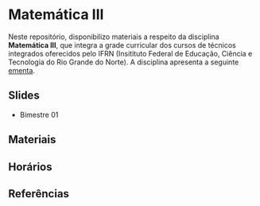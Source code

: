 # Matemática III
Neste repositório, disponibilizo materiais a respeito da disciplina **Matemática III**, que integra a grade curricular dos cursos de técnicos integrados oferecidos pelo IFRN (Insitituto Federal de Educação, Ciência e Tecnologia do Rio Grande do Norte). A disciplina apresenta a seguinte [ementa](./ementa.md).
## Slides 
- Bimestre 01
## Materiais
## Horários
## Referências

